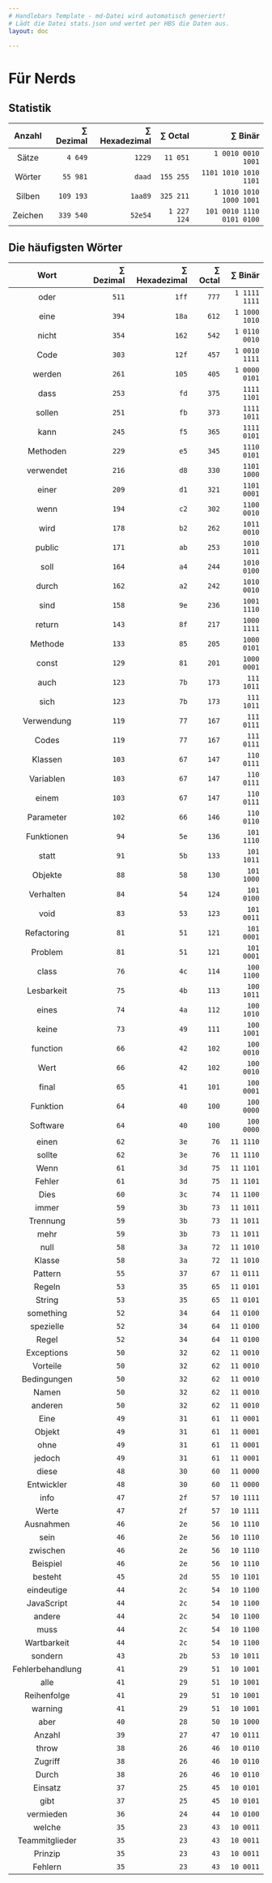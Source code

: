 ```yaml
---
# Handlebars Template - md-Datei wird automatisch generiert!
# Lädt die Datei stats.json und wertet per HBS die Daten aus.
layout: doc

---
```


# Für Nerds

## Statistik

| Anzahl | ∑ Dezimal | ∑ Hexadezimal | ∑ Octal | ∑ Binär |
|:------:|------:|------:|------:|------:|
| Sätze | `4 649` | `1229` | `11 051` | `1 0010 0010 1001` |
| Wörter | `55 981` | `daad` | `155 255` | `1101 1010 1010 1101` |
| Silben | `109 193` | `1aa89` | `325 211` | `1 1010 1010 1000 1001` |
| Zeichen | `339 540` | `52e54` | `1 227 124` | `101 0010 1110 0101 0100` |

## Die häufigsten Wörter

| Wort | ∑ Dezimal | ∑ Hexadezimal | ∑ Octal | ∑ Binär |
|:----:|--------:|---------------:|---------:|---------:|
| oder | `511` | `1ff` | `777` | `1 1111 1111` |
| eine | `394` | `18a` | `612` | `1 1000 1010` |
| nicht | `354` | `162` | `542` | `1 0110 0010` |
| Code | `303` | `12f` | `457` | `1 0010 1111` |
| werden | `261` | `105` | `405` | `1 0000 0101` |
| dass | `253` | `fd` | `375` | `1111 1101` |
| sollen | `251` | `fb` | `373` | `1111 1011` |
| kann | `245` | `f5` | `365` | `1111 0101` |
| Methoden | `229` | `e5` | `345` | `1110 0101` |
| verwendet | `216` | `d8` | `330` | `1101 1000` |
| einer | `209` | `d1` | `321` | `1101 0001` |
| wenn | `194` | `c2` | `302` | `1100 0010` |
| wird | `178` | `b2` | `262` | `1011 0010` |
| public | `171` | `ab` | `253` | `1010 1011` |
| soll | `164` | `a4` | `244` | `1010 0100` |
| durch | `162` | `a2` | `242` | `1010 0010` |
| sind | `158` | `9e` | `236` | `1001 1110` |
| return | `143` | `8f` | `217` | `1000 1111` |
| Methode | `133` | `85` | `205` | `1000 0101` |
| const | `129` | `81` | `201` | `1000 0001` |
| auch | `123` | `7b` | `173` | `111 1011` |
| sich | `123` | `7b` | `173` | `111 1011` |
| Verwendung | `119` | `77` | `167` | `111 0111` |
| Codes | `119` | `77` | `167` | `111 0111` |
| Klassen | `103` | `67` | `147` | `110 0111` |
| Variablen | `103` | `67` | `147` | `110 0111` |
| einem | `103` | `67` | `147` | `110 0111` |
| Parameter | `102` | `66` | `146` | `110 0110` |
| Funktionen | `94` | `5e` | `136` | `101 1110` |
| statt | `91` | `5b` | `133` | `101 1011` |
| Objekte | `88` | `58` | `130` | `101 1000` |
| Verhalten | `84` | `54` | `124` | `101 0100` |
| void | `83` | `53` | `123` | `101 0011` |
| Refactoring | `81` | `51` | `121` | `101 0001` |
| Problem | `81` | `51` | `121` | `101 0001` |
| class | `76` | `4c` | `114` | `100 1100` |
| Lesbarkeit | `75` | `4b` | `113` | `100 1011` |
| eines | `74` | `4a` | `112` | `100 1010` |
| keine | `73` | `49` | `111` | `100 1001` |
| function | `66` | `42` | `102` | `100 0010` |
| Wert | `66` | `42` | `102` | `100 0010` |
| final | `65` | `41` | `101` | `100 0001` |
| Funktion | `64` | `40` | `100` | `100 0000` |
| Software | `64` | `40` | `100` | `100 0000` |
| einen | `62` | `3e` | `76` | `11 1110` |
| sollte | `62` | `3e` | `76` | `11 1110` |
| Wenn | `61` | `3d` | `75` | `11 1101` |
| Fehler | `61` | `3d` | `75` | `11 1101` |
| Dies | `60` | `3c` | `74` | `11 1100` |
| immer | `59` | `3b` | `73` | `11 1011` |
| Trennung | `59` | `3b` | `73` | `11 1011` |
| mehr | `59` | `3b` | `73` | `11 1011` |
| null | `58` | `3a` | `72` | `11 1010` |
| Klasse | `58` | `3a` | `72` | `11 1010` |
| Pattern | `55` | `37` | `67` | `11 0111` |
| Regeln | `53` | `35` | `65` | `11 0101` |
| String | `53` | `35` | `65` | `11 0101` |
| something | `52` | `34` | `64` | `11 0100` |
| spezielle | `52` | `34` | `64` | `11 0100` |
| Regel | `52` | `34` | `64` | `11 0100` |
| Exceptions | `50` | `32` | `62` | `11 0010` |
| Vorteile | `50` | `32` | `62` | `11 0010` |
| Bedingungen | `50` | `32` | `62` | `11 0010` |
| Namen | `50` | `32` | `62` | `11 0010` |
| anderen | `50` | `32` | `62` | `11 0010` |
| Eine | `49` | `31` | `61` | `11 0001` |
| Objekt | `49` | `31` | `61` | `11 0001` |
| ohne | `49` | `31` | `61` | `11 0001` |
| jedoch | `49` | `31` | `61` | `11 0001` |
| diese | `48` | `30` | `60` | `11 0000` |
| Entwickler | `48` | `30` | `60` | `11 0000` |
| info | `47` | `2f` | `57` | `10 1111` |
| Werte | `47` | `2f` | `57` | `10 1111` |
| Ausnahmen | `46` | `2e` | `56` | `10 1110` |
| sein | `46` | `2e` | `56` | `10 1110` |
| zwischen | `46` | `2e` | `56` | `10 1110` |
| Beispiel | `46` | `2e` | `56` | `10 1110` |
| besteht | `45` | `2d` | `55` | `10 1101` |
| eindeutige | `44` | `2c` | `54` | `10 1100` |
| JavaScript | `44` | `2c` | `54` | `10 1100` |
| andere | `44` | `2c` | `54` | `10 1100` |
| muss | `44` | `2c` | `54` | `10 1100` |
| Wartbarkeit | `44` | `2c` | `54` | `10 1100` |
| sondern | `43` | `2b` | `53` | `10 1011` |
| Fehlerbehandlung | `41` | `29` | `51` | `10 1001` |
| alle | `41` | `29` | `51` | `10 1001` |
| Reihenfolge | `41` | `29` | `51` | `10 1001` |
| warning | `41` | `29` | `51` | `10 1001` |
| aber | `40` | `28` | `50` | `10 1000` |
| Anzahl | `39` | `27` | `47` | `10 0111` |
| throw | `38` | `26` | `46` | `10 0110` |
| Zugriff | `38` | `26` | `46` | `10 0110` |
| Durch | `38` | `26` | `46` | `10 0110` |
| Einsatz | `37` | `25` | `45` | `10 0101` |
| gibt | `37` | `25` | `45` | `10 0101` |
| vermieden | `36` | `24` | `44` | `10 0100` |
| welche | `35` | `23` | `43` | `10 0011` |
| Teammitglieder | `35` | `23` | `43` | `10 0011` |
| Prinzip | `35` | `23` | `43` | `10 0011` |
| Fehlern | `35` | `23` | `43` | `10 0011` |
